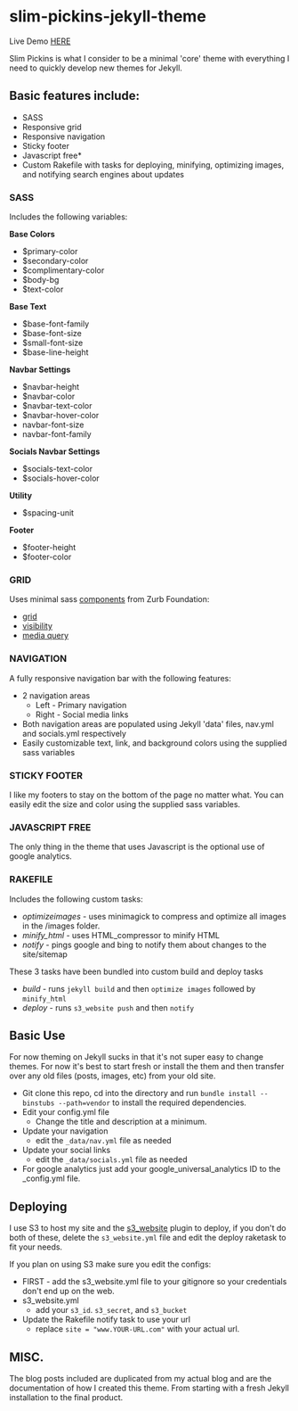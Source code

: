 slim-pickins-jekyll-theme
=============

Live Demo [HERE](http://chrisanthropic.github.io/slim-pickins-jekyll-theme/)

Slim Pickins is what I consider to be a minimal 'core' theme with everything I need to quickly develop new themes for Jekyll.

## Basic features include:

* SASS
* Responsive grid
* Responsive navigation
* Sticky footer
* Javascript free*
* Custom Rakefile with tasks for deploying, minifying, optimizing images, and notifying search engines about updates

### SASS
Includes the following variables:

**Base Colors**
* $primary-color
* $secondary-color
* $complimentary-color
* $body-bg
* $text-color

**Base Text**
* $base-font-family
* $base-font-size
* $small-font-size
* $base-line-height


**Navbar Settings**
* $navbar-height
* $navbar-color
* $navbar-text-color
* $navbar-hover-color
* navbar-font-size
* navbar-font-family

**Socials Navbar Settings**
* $socials-text-color
* $socials-hover-color

**Utility**
* $spacing-unit

**Footer**
* $footer-height
* $footer-color

### GRID
Uses minimal sass [components](https://github.com/zurb/bower-foundation/tree/master/scss/foundation/components) from Zurb Foundation:

* [grid](http://foundation.zurb.com/docs/components/grid.html)
* [visibility](http://foundation.zurb.com/docs/components/visibility.html)
* [media query](http://foundation.zurb.com/docs/media-queries.html)

### NAVIGATION
A fully responsive navigation bar with the following features:

* 2 navigation areas
  * Left - Primary navigation 
  * Right - Social media links
* Both navigation areas are populated using Jekyll 'data' files, nav.yml and socials.yml respectively
* Easily customizable text, link, and background colors using the supplied sass variables

### STICKY FOOTER
I like my footers to stay on the bottom of the page no matter what. You can easily edit the size and color using the supplied sass variables.

### JAVASCRIPT FREE
The only thing in the theme that uses Javascript is the optional use of google analytics.

### RAKEFILE
Includes the following custom tasks:

* *optimizeimages* - uses minimagick to compress and optimize all images in the /images folder.
* *minify_html* - uses HTML_compressor to minify HTML
* *notify* - pings google and bing to notify them about changes to the site/sitemap

These 3 tasks have been bundled into custom build and deploy tasks

* *build* - runs `jekyll build` and then `optimize images` followed by `minify_html`
* *deploy* - runs `s3_website push` and then `notify`

## Basic Use
For now theming on Jekyll sucks in that it's not super easy to change themes. For now it's best to start fresh or install the them and then transfer over any old files (posts, images, etc) from your old site.

* Git clone this repo, cd into the directory and run `bundle install --binstubs --path=vendor` to install the required dependencies.
* Edit your config.yml file
  * Change the title and description at a minimum.
* Update your navigation 
  * edit the `_data/nav.yml` file as needed
* Update your social links
  * edit the `_data/socials.yml` file as needed
* For google analytics just add your google_universal_analytics ID to the _config.yml file.

## Deploying
I use S3 to host my site and the [s3_website](https://github.com/laurilehmijoki/s3_website) plugin to deploy, if you don't do both of these, delete the `s3_website.yml` file and edit the deploy raketask to fit your needs.

If you plan on using S3 make sure you edit the configs:

* FIRST - add the s3_website.yml file to your gitignore so your credentials don't end up on the web.
* s3_website.yml
  * add your `s3_id`. `s3_secret`, and `s3_bucket`
* Update the Rakefile notify task to use your url
  * replace `site = "www.YOUR-URL.com"` with your actual url.

## MISC.
The blog posts included are duplicated from my actual blog and are the documentation of how I created this theme. From starting with a fresh Jekyll installation to the final product.